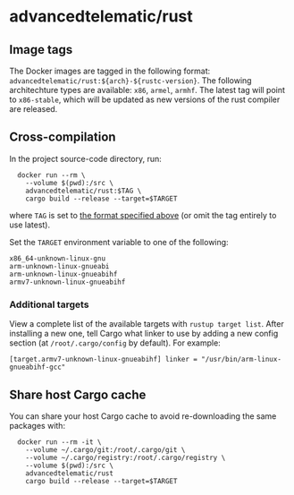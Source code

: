 # advancedtelematic/rust

## Image tags

The Docker images are tagged in the following format: `advancedtelematic/rust:${arch}-${rustc-version}`. The following architechture types are available: `x86`, `armel`, `armhf`. The latest tag will point to `x86-stable`, which will be updated as new versions of the rust compiler are released.

## Cross-compilation

In the project source-code directory, run:

```
  docker run --rm \
    --volume $(pwd):/src \
    advancedtelematic/rust:$TAG \
    cargo build --release --target=$TARGET
```

where `TAG` is set to [the format specified above](#image-tags) (or omit the tag entirely to use latest).

Set the `TARGET` environment variable to one of the following:

```
x86_64-unknown-linux-gnu
arm-unknown-linux-gnueabi
arm-unknown-linux-gnueabihf
armv7-unknown-linux-gnueabihf
```

### Additional targets

View a complete list of the available targets with `rustup target list`. After installing a new one, tell Cargo what linker to use by adding a new config section (at `/root/.cargo/config` by default). For example:

``
[target.armv7-unknown-linux-gnueabihf]
linker = "/usr/bin/arm-linux-gnueabihf-gcc"
``

## Share host Cargo cache

You can share your host Cargo cache to avoid re-downloading the same packages with:

```
  docker run --rm -it \
    --volume ~/.cargo/git:/root/.cargo/git \
    --volume ~/.cargo/registry:/root/.cargo/registry \
    --volume $(pwd):/src \
    advancedtelematic/rust
    cargo build --release --target=$TARGET
```
